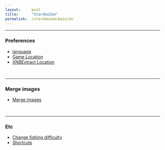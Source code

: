 ```yaml
---
layout:     post
title:      "StardewZem"
permalink:  /stardewzem/main/en
---
```


---
### **Preferences**

* [language](/stardewzem/config/language/en)
* [Game Location](/stardewzem/config/game_path/en)
* [XNBExtract Location](/stardewzem/config/xnb_extract_path/en)

<br/>

---
### **Merge images**

* [Merge images](/stardewzem/image_weaver/image_weaver/en)

<br/>

---
### **Etc**

* [Change fishing difficulty](/stardewzem/misc/fish_difficulty/en)
* [Shortcuts](/stardewzem/misc/shortcuts/en)

<br/>
